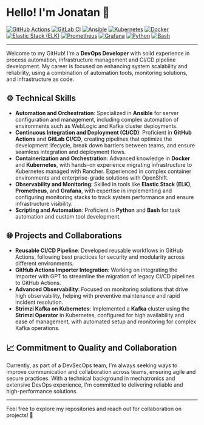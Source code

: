 # Hello! I'm Jonatan 👋

[![GitHub Actions](https://img.shields.io/badge/GitHub%20Actions-2088FF?logo=githubactions&logoColor=white)](https://github.com/features/actions)
[![GitLab CI](https://img.shields.io/badge/GitLab%20CI-FCA121?logo=gitlab&logoColor=white)](https://about.gitlab.com/stages-devops-lifecycle/continuous-integration/)
[![Ansible](https://img.shields.io/badge/Ansible-EE0000?logo=ansible&logoColor=white)](https://www.ansible.com/)
[![Kubernetes](https://img.shields.io/badge/Kubernetes-326CE5?logo=kubernetes&logoColor=white)](https://kubernetes.io/)
[![Docker](https://img.shields.io/badge/Docker-2496ED?logo=docker&logoColor=white)](https://www.docker.com/)
[![Elastic Stack (ELK)](https://img.shields.io/badge/Elastic%20Stack-005571?logo=elastic&logoColor=white)](https://www.elastic.co/what-is/elk-stack)
[![Prometheus](https://img.shields.io/badge/Prometheus-E6522C?logo=prometheus&logoColor=white)](https://prometheus.io/)
[![Grafana](https://img.shields.io/badge/Grafana-F46800?logo=grafana&logoColor=white)](https://grafana.com/)
[![Python](https://img.shields.io/badge/Python-3776AB?logo=python&logoColor=white)](https://www.python.org/)
[![Bash](https://img.shields.io/badge/Bash-4EAA25?logo=gnu-bash&logoColor=white)](https://www.gnu.org/software/bash/)

---

Welcome to my GitHub! I'm a **DevOps Developer** with solid experience in process automation, infrastructure management and CI/CD pipeline development. My career is focused on enhancing system scalability and reliability, using a combination of automation tools, monitoring solutions, and infrastructure as code.

## ⚙️ Technical Skills

- **Automation and Orchestration**: Specialized in **Ansible** for server configuration and management, including complex automation of environments such as WebLogic and Kafka cluster deployments.
- **Continuous Integration and Deployment (CI/CD)**: Proficient in **GitHub Actions** and **GitLab CI/CD**, creating pipelines that optimize the development lifecycle, break down barriers between teams, and ensure seamless integration and deployment flows.
- **Containerization and Orchestration**: Advanced knowledge in **Docker** and **Kubernetes**, with hands-on experience migrating infrastructure to Kubernetes managed with Rancher. Experienced in complex container environments and enterprise-grade solutions with OpenShift.
- **Observability and Monitoring**: Skilled in tools like **Elastic Stack (ELK)**, **Prometheus**, and **Grafana**, with expertise in implementing and configuring monitoring stacks to track system performance and ensure infrastructure visibility.
- **Scripting and Automation**: Proficient in **Python** and **Bash** for task automation and custom tool development.

## 🌐 Projects and Collaborations

- **Reusable CI/CD Pipeline**: Developed reusable workflows in GitHub Actions, following best practices for security and modularity across different environments.
- **GitHub Actions Importer Integration**: Working on integrating the Importer with GPT to streamline the migration of legacy CI/CD pipelines to GitHub Actions.
- **Advanced Observability**: Focused on monitoring solutions that drive high observability, helping with preventive maintenance and rapid incident resolution.
- **Strimzi Kafka on Kubernetes**: Implemented a **Kafka** cluster using the **Strimzi Operator** in Kubernetes, configured for high availability and ease of management, with automated setup and monitoring for complex Kafka operations.

## 📈 Commitment to Quality and Collaboration

Currently, as part of a DevSecOps team, I'm always seeking ways to improve communication and collaboration across teams, ensuring agile and secure practices. With a technical background in mechatronics and extensive DevOps experience, I'm committed to delivering reliable and high-performance solutions.

---

Feel free to explore my repositories and reach out for collaboration on projects! 🚀

